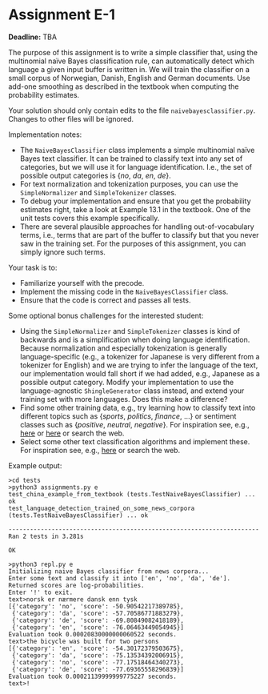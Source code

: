 # Assignment E-1

**Deadline:** TBA

The purpose of this assignment is to write a simple classifier that, using the multinomial naïve Bayes classification rule, can automatically detect which language a given input buffer is written in. We will train the classifier on a small corpus of Norwegian, Danish, English and German documents. Use add-one smoothing as described in the textbook when computing the probability estimates.

Your solution should only contain edits to the file `naivebayesclassifier.py`. Changes to other files will be ignored.

Implementation notes:

* The `NaiveBayesClassifier` class implements a simple multinomial naïve Bayes text classifier. It can be trained to classify text into any set of categories, but we will use it for language identification. I.e., the set of possible output categories is {_no_, _da_, _en_, _de_}.
* For text normalization and tokenization purposes, you can use the `SimpleNormalizer` and `SimpleTokenizer` classes.
* To debug your implementation and ensure that you get the probability estimates right, take a look at Example 13.1 in the textbook. One of the unit tests covers this example specifically.
* There are several plausible approaches for handling out-of-vocabulary terms, i.e., terms that are part of the buffer to classify but that you never saw in the training set. For the purposes of this assignment, you can simply ignore such terms.

Your task is to:

* Familiarize yourself with the precode.
* Implement the missing code in the `NaiveBayesClassifier` class.
* Ensure that the code is correct and passes all tests.

Some optional bonus challenges for the interested student:

* Using the `SimpleNormalizer` and `SimpleTokenizer` classes is kind of backwards and is a simplification when doing language identification. Because normalization and especially tokenization is generally language-specific (e.g., a tokenizer for Japanese is very different from a tokenizer for English) and we are trying to infer the language of the text, our implementation would fall short if we had added, e.g., Japanese as a possible output category. Modify your implementation to use the language-agnostic `ShingleGenerator` class instead, and extend your training set with more languages. Does this make a difference?
* Find some other training data, e.g., try learning how to classify text into different topics such as {_sports_, _politics_, _finance_, ...} or sentiment classes such as {_positive_, _neutral_, _negative_}. For inspiration see, e.g., [here](https://metatext.io/datasets-list/text-classification-task) or [here](https://datasetsearch.research.google.com/) or search the web.
* Select some other text classification algorithms and implement these. For inspiration see, e.g., [here](https://scikit-learn.org/stable/supervised_learning.html) or search the web.

Example output:

```
>cd tests
>python3 assignments.py e
test_china_example_from_textbook (tests.TestNaiveBayesClassifier) ... ok
test_language_detection_trained_on_some_news_corpora (tests.TestNaiveBayesClassifier) ... ok

----------------------------------------------------------------------
Ran 2 tests in 3.281s

OK

>python3 repl.py e
Initializing naive Bayes classifier from news corpora...
Enter some text and classify it into ['en', 'no', 'da', 'de'].
Returned scores are log-probabilities.
Enter '!' to exit.
text>norsk er nærmere dansk enn tysk
[{'category': 'no', 'score': -50.90542217389785},
 {'category': 'da', 'score': -57.70586771883279},
 {'category': 'de', 'score': -69.80849082418189},
 {'category': 'en', 'score': -76.06463449054945}]
Evaluation took 0.00020830000000060522 seconds.
text>the bicycle was built for two persons
[{'category': 'en', 'score': -54.30172379503675},
 {'category': 'da', 'score': -75.13534392006915},
 {'category': 'no', 'score': -77.17518464340273},
 {'category': 'de', 'score': -77.69365558296839}]
Evaluation took 0.00021139999999775227 seconds.
text>!
```
